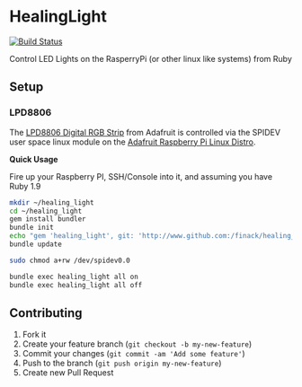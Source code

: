 # HealingLight

[![Build Status](https://travis-ci.org/finack/healing_light.png?branch=master)](https://travis-ci.org/finack/healing_light)

Control LED Lights on the RasperryPi (or other linux like systems) from Ruby

## Setup

### LPD8806

The [LPD8806 Digital RGB Strip](http://www.adafruit.com/products/307) from
Adafruit is controlled via the SPIDEV user space linux module on the
[Adafruit Raspberry Pi Linux Distro](http://learn.adafruit.com/adafruit-raspberry-pi-educational-linux-distro/overview).

**Quick Usage**

Fire up your Raspberry PI, SSH/Console into it, and assuming you have Ruby 1.9

```sh
mkdir ~/healing_light
cd ~/healing_light
gem install bundler
bundle init
echo "gem 'healing_light', git: 'http://www.github.com:/finack/healing_light.git'" >> Gemfile
bundle update

sudo chmod a+rw /dev/spidev0.0

bundle exec healing_light all on
bundle exec healing_light all off
```

## Contributing

1. Fork it
2. Create your feature branch (`git checkout -b my-new-feature`)
3. Commit your changes (`git commit -am 'Add some feature'`)
4. Push to the branch (`git push origin my-new-feature`)
5. Create new Pull Request
